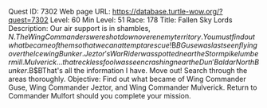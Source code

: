 Quest ID: 7302
Web page URL: https://database.turtle-wow.org/?quest=7302
Level: 60
Min Level: 51
Race: 178
Title: Fallen Sky Lords
Description: Our air support is in shambles, $N. The Wing Commanders were shot down over enemy territory. You must find out what became of them so that we can attempt a rescue!$B$BGuse was last seen flying over the Icewing Bunker. Jeztor's War Rider was spotted near the Stormpike lumber mill. Mulverick... that reckless fool was seen crashing near the Dun'Baldar North Bunker.$B$BThat's all the information I have. Move out! Search through the areas thoroughly.
Objective: Find out what became of Wing Commander Guse, Wing Commander Jeztor, and Wing Commander Mulverick. Return to Commander Mulfort should you complete your mission.
